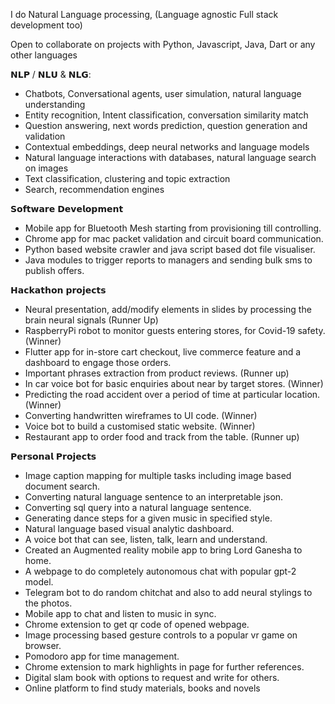 I do Natural Language processing, (Language agnostic Full stack development too)

Open to collaborate on projects with Python, Javascript, Java, Dart or any other languages

𝗡𝗟𝗣 / 𝗡𝗟𝗨 & 𝗡𝗟𝗚:
* Chatbots, Conversational agents, user simulation, natural language understanding
* Entity recognition, Intent classification, conversation similarity match
* Question answering, next words prediction, question generation and validation
* Contextual embeddings, deep neural networks and language models
* Natural language interactions with databases, natural language search on images
* Text classification, clustering and topic extraction
* Search, recommendation engines

𝗦𝗼𝗳𝘁𝘄𝗮𝗿𝗲 𝗗𝗲𝘃𝗲𝗹𝗼𝗽𝗺𝗲𝗻𝘁
* Mobile app for Bluetooth Mesh starting from provisioning till controlling.
* Chrome app for mac packet validation and circuit board communication.
* Python based website crawler and java script based dot file visualiser.
* Java modules to trigger reports to managers and sending bulk sms to publish offers.

𝗛𝗮𝗰𝗸𝗮𝘁𝗵𝗼𝗻 𝗽𝗿𝗼𝗷𝗲𝗰𝘁𝘀
* Neural presentation, add/modify elements in slides by processing the brain neural signals (Runner Up)
* RaspberryPi robot to monitor guests entering stores, for Covid-19 safety. (Winner)
* Flutter app for in-store cart checkout, live commerce feature and a dashboard to engage those orders.
* Important phrases extraction from product reviews. (Runner up)
* In car voice bot for basic enquiries about near by target stores. (Winner)
* Predicting the road accident over a period of time at particular location. (Winner)
* Converting handwritten wireframes to UI code. (Winner)
* Voice bot to build a customised static website. (Winner)
* Restaurant app to order food and track from the table. (Runner up)

𝗣𝗲𝗿𝘀𝗼𝗻𝗮𝗹 𝗣𝗿𝗼𝗷𝗲𝗰𝘁𝘀
* Image caption mapping for multiple tasks including image based document search.
* Converting natural language sentence to an interpretable json.
* Converting sql query into a natural language sentence.
* Generating dance steps for a given music in specified style.
* Natural language based visual analytic dashboard.
* A voice bot that can see, listen, talk, learn and understand.
* Created an Augmented reality mobile app to bring Lord Ganesha to home.
* A webpage to do completely autonomous chat with popular gpt-2 model.
* Telegram bot to do random chitchat and also to add neural stylings to the photos.
* Mobile app to chat and listen to music in sync.
* Chrome extension to get qr code of opened webpage.
* Image processing based gesture controls to a popular vr game on browser.
* Pomodoro app for time management.
* Chrome extension to mark highlights in page for further references.
* Digital slam book with options to request and write for others.
* Online platform to find study materials, books and novels 
